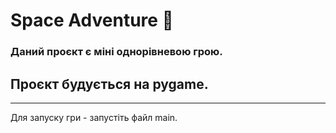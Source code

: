 # Space Adventure 🚀

### Даний проєкт є міні однорівневою грою.
## Проєкт будується на pygame.
****
Для запуску гри - запустіть файл main.
